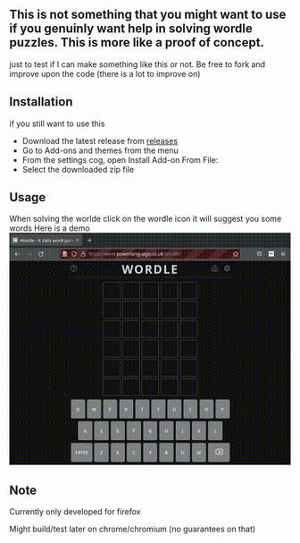 ## This is not something that you might want to use if you genuinly want help in solving wordle puzzles. This is more like a proof of concept.

just to test if I can make something like this or not. Be free to fork and improve upon the code (there is a lot to improve on)

## Installation

if you still want to use this 
    
* Download the latest release from [releases](https://github.com/shoccho/wordlep/releases)
* Go to Add-ons and themes from the menu
* From the settings cog, open Install Add-on From File:
* Select the downloaded zip file

## Usage
When solving the worlde click on the wordle icon it will suggest you some words
Here is a demo
![demo_showing_how_the_extension_works](./images/output.gif)

## Note
Currently only developed for firefox 

Might build/test later on chrome/chromium (no guarantees on that)